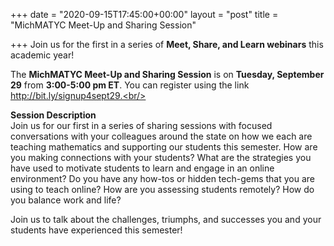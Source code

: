 +++
date = "2020-09-15T17:45:00+00:00"
layout = "post"
title = "MichMATYC Meet-Up and Sharing Session"

+++
Join us for the first in a series of **Meet, Share, and Learn webinars** this academic year!<br/>

The **MichMATYC Meet-Up and Sharing Session** is on **Tuesday, September 29** from **3:00-5:00 pm ET**. You can register using the link http://bit.ly/signup4sept29.<br/>

**Session Description**<br>
Join us for our first in a series of sharing sessions with focused conversations with your colleagues around the state on how we each are teaching mathematics and supporting our students this semester. How are you making connections with your students? What are the strategies you have used to motivate students to learn and engage in an online environment? Do you have any how-tos or hidden tech-gems that you are using to teach online? How are you assessing students remotely? How do you balance work and life?<br/>

Join us to talk about the challenges, triumphs, and successes you and your students have experienced this semester!
